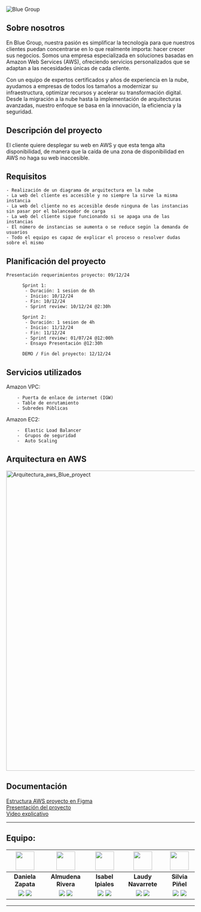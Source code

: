![Blue Group](https://github.com/user-attachments/assets/279a2e84-81fc-4fac-8901-a299be359f7a)

## Sobre nosotros

En Blue Group, nuestra pasión es simplificar la tecnología para que nuestros clientes puedan concentrarse en lo que realmente importa: hacer crecer sus negocios. Somos una empresa especializada en soluciones basadas en Amazon Web Services (AWS), ofreciendo servicios personalizados que se adaptan a las necesidades únicas de cada cliente.

Con un equipo de expertos certificados y años de experiencia en la nube, ayudamos a empresas de todos los tamaños a modernizar su infraestructura, optimizar recursos y acelerar su transformación digital. Desde la migración a la nube hasta la implementación de arquitecturas avanzadas, nuestro enfoque se basa en la innovación, la eficiencia y la seguridad.

## Descripción del proyecto 

El cliente quiere desplegar su web en AWS y que esta tenga alta disponibilidad, de manera que la caída de una zona de disponibilidad en AWS no haga su web inaccesible.

## Requisitos

    - Realización de un diagrama de arquitectura en la nube 
    - La web del cliente es accesible y no siempre la sirve la misma instancia
    - La web del cliente no es accesible desde ninguna de las instancias sin pasar por el balanceador de carga
    - La web del cliente sigue funcionando si se apaga una de las instancias
    - El número de instancias se aumenta o se reduce según la demanda de usuarios
    - Todo el equipo es capaz de explicar el proceso o resolver dudas sobre el mismo

## Planificación del proyecto

    Presentación requerimientos proyecto: 09/12/24
  
          Sprint 1:
           - Duración: 1 sesion de 6h 
           - Inicio: 10/12/24 
           - Fin: 10/12/24
           - Sprint review: 10/12/24 @2:30h 

          Sprint 2:
           - Duración: 1 sesion de 4h 
           - Inicio: 11/12/24
           - Fin: 11/12/24
           - Sprint review: 01/07/24 @12:00h
           - Ensayo Presentación @12:30h

          DEMO / Fin del proyecto: 12/12/24 

## Servicios utilizados

Amazon VPC:
         
        - Puerta de enlace de internet (IGW)
        - Table de enrutamiento
        - Subredes Públicas
    
Amazon EC2:
        
        -  Elastic Load Balancer
        -  Grupos de seguridad
        -  Auto Scaling
                
## Arquitectura en AWS

<img width="800" alt="Arquitectura_aws_Blue_proyect" src="https://github.com/user-attachments/assets/572e917e-ecef-48b9-95d0-f69ed41393f0" />

## Documentación

<a href="https://www.figma.com/board/QGYxZBUzmvu8aUwBqyUxD2/Estructura-AWS-Proyecto-final?t=v12kJcFYC1k2eTF4-6">Estructura AWS proyecto en Figma</a></br>
<a href="Final-Project-AWS-Blue-Group.pdf">Presentación del proyecto</a></br>
<a href="Video_presentación_proyecto.mp4"> Video explicativo </a></br>


<hr>

## Equipo: 

| <img src="https://gyazo.com/7a7afbab1c1057a2ca8227101d514e33.png" width=50> | <img src="https://gyazo.com/c154d0c627218606f2889293adfe2167.png" width=50> | <img src="https://gyazo.com/3587b9a18878a33d113381018f840683.png" width=50> |<img src="https://gyazo.com/779e11d2cd4ddf34b7654370d3c15773.png" width=50> | <img src="https://gyazo.com/2556b31020e5f1ef606ee0746f68d5f6.jpg" width=50> 
|:-:|:-:|:-:|:-:|:-:|
| **Daniela Zapata** | **Almudena Rivera** | **Isabel Ipiales** | **Laudy Navarrete** | **Silvia Piñel** | 
| <a href="https://github.com/DANIELAZAPATA0724)"><img src="https://img.shields.io/badge/github-%23121011.svg?&style=for-the-badge&logo=github&logoColor=white"/></a> <a href="https://www.linkedin.com/in/danielazapataquintana/)"><img src="https://img.shields.io/badge/linkedin%20-%230077B5.svg?&style=for-the-badge&logo=linkedin&logoColor=white"/></a> | <a href="https://github.com/DenaRi97 "><img src="https://img.shields.io/badge/github-%23121011.svg?&style=for-the-badge&logo=github&logoColor=white"/></a> <a href="https://www.linkedin.com/in/almurivera/"><img src="https://img.shields.io/badge/linkedin%20-%230077B5.svg?&style=for-the-badge&logo=linkedin&logoColor=white"/></a> | <a href="https://github.com/mi-i-c"><img src="https://img.shields.io/badge/github-%23121011.svg?&style=for-the-badge&logo=github&logoColor=white"/></a> <a href="https://www.linkedin.com/in/maría-isabel-ipiales"><img src="https://img.shields.io/badge/linkedin%20-%230077B5.svg?&style=for-the-badge&logo=linkedin&logoColor=white"/></a> | <a href="https://github.com/laudyeneth"><img src="https://img.shields.io/badge/github-%23121011.svg?&style=for-the-badge&logo=github&logoColor=white"/></a> <a href="https://www.linkedin.com/in/laudyeneth"><img src="https://img.shields.io/badge/linkedin%20-%230077B5.svg?&style=for-the-badge&logo=linkedin&logoColor=white"/></a> |<a href="https://github.com/spinelf"><img src="https://img.shields.io/badge/github-%23121011.svg?&style=for-the-badge&logo=github&logoCo=white"/></a>  <a href="https://www.linkedin.com/in/silviapiñel"><img src="https://img.shields.io/badge/linkedin%20-%230077B5.svg?&style=for-the-badge&logo=linkedin&logoColor=white"/></a>

<hr>

